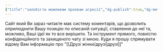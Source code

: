 ```yaml
---
{"title":"запобігти можливим проявам агресії","dg-publish":true,"dg-metatags":null,"dg-home":null,"permalink":"/druzi-zhinki/zapobigti-mozhlivim-proyavam-agresiyi/","dgPassFrontmatter":true,"noteIcon":""}
---
```



Сайт який Ви зараз читаєте має систему коментарів, що дозволить оприлюднити Вашу позицію по описаній ситуації, ставлення до неї та, можливо, Ваші ідеї як то все вирішити. Та інструмент прямого, повністю конфіденційного та захищеного чату зі мною. Куди я прошу спрямувати відому Вам інформацію про "[[Друзі жінки/друзі\|друзі]]"